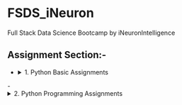 # FSDS_iNeuron
Full Stack Data Science Bootcamp by iNeuronIntelligence

## Assignment Section:-

- <details><summary>1. Python Basic Assignments </summary>
  <p>
  </p>
</details>  
- <details><summary>2. Python Programming Assignments </summary>
  <p>
  </p>
</details>

